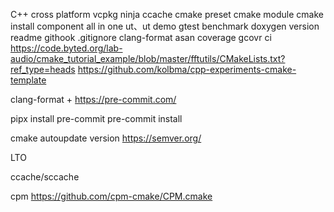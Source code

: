 C++ cross platform
vcpkg
ninja
ccache
cmake preset
cmake module
cmake install
component
all in one ut、ut
demo
gtest
benchmark
doxygen
version
readme
githook
.gitignore
clang-format
asan
coverage gcovr
ci
https://code.byted.org/lab-audio/cmake_tutorial_example/blob/master/fftutils/CMakeLists.txt?ref_type=heads
https://github.com/kolbma/cpp-experiments-cmake-template

clang-format + https://pre-commit.com/

pipx install pre-commit
pre-commit install

cmake autoupdate version
https://semver.org/

LTO

ccache/sccache

cpm https://github.com/cpm-cmake/CPM.cmake
